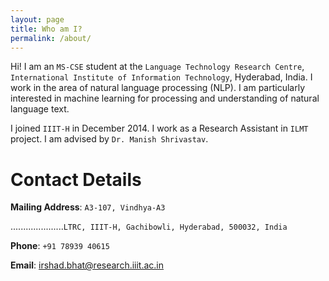 ```yaml
---
layout: page
title: Who am I?
permalink: /about/
---
```


Hi! I am an ``MS-CSE`` student at the `Language Technology Research Centre`, `International Institute of Information Technology`, Hyderabad, India. I work in the area of natural language processing (NLP). I am particularly interested in machine learning for processing and understanding of natural language text. 

I joined `IIIT-H` in December 2014. I work as a Research Assistant in `ILMT` project. I am advised by `Dr. Manish Shrivastav`.

# Contact Details

**Mailing Address**: `A3-107, Vindhya-A3`

.....................`LTRC, IIIT-H, Gachibowli, Hyderabad, 500032, India`

**Phone**: `+91 78939 40615`

**Email**: [irshad.bhat@research.iiit.ac.in](mailto:irshad.bhat@research.iiit.ac.in)
